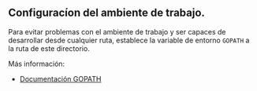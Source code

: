 ## Configuracíon del ambiente de trabajo.

Para evitar problemas con el ambiente de trabajo y ser capaces de desarrollar desde cualquier ruta, establece la variable de entorno `GOPATH` a la ruta de este directorio.

Más información:
- [Documentación GOPATH](http://golang.org/doc/code.html#GOPATH)
